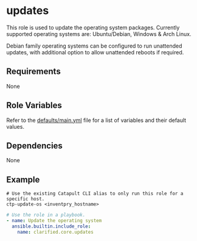 # updates

This role is used to update the operating system packages. Currently supported operating systems are: Ubuntu/Debian, Windows & Arch Linux.

Debian family operating systems can be configured to run unattended updates, with additional option to allow unattended reboots if required.

## Requirements

None

## Role Variables

Refer to the [defaults/main.yml](https://github.com/ClarifiedSecurity/clarified.core/blob/main/clarified/core/roles/updates/defaults/main.yml) file for a list of variables and their default values.

## Dependencies

None

## Example

```shell
# Use the existing Catapult CLI alias to only run this role for a specific host.
ctp-update-os <inventpry_hostname>
```

```yml
# Use the role in a playbook.
- name: Update the operating system
  ansible.builtin.include_role:
    name: clarified.core.updates
```
